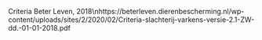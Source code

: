 Criteria Beter Leven, 2018\nhttps://beterleven.dierenbescherming.nl/wp-content/uploads/sites/2/2020/02/Criteria-slachterij-varkens-versie-2.1-ZW-dd.-01-01-2018.pdf